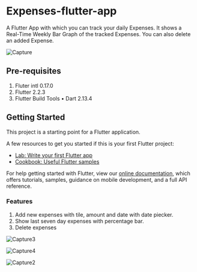 # **Expenses-flutter-app**

A Flutter App with which you can track your daily Expenses. It shows a Real-Time Weekly Bar Graph of the tracked Expenses. You can also delete an added Expense.

![Capture](https://user-images.githubusercontent.com/42559342/125634319-f1bccce4-3a03-4ef0-ab76-5218ac38ceed.jpg)

## **Pre-requisites**

1. Fluter intl 0.17.0
2. Flutter 2.2.3 
3. Flutter Build Tools • Dart 2.13.4



## **Getting Started**

This project is a starting point for a Flutter application.

A few resources to get you started if this is your first Flutter project:

- [Lab: Write your first Flutter app](https://flutter.dev/docs/get-started/codelab)
- [Cookbook: Useful Flutter samples](https://flutter.dev/docs/cookbook)

For help getting started with Flutter, view our
[online documentation](https://flutter.dev/docs), which offers tutorials,
samples, guidance on mobile development, and a full API reference.

### **Features**
1. Add new expenses with tile, amount and date with date piecker.
2. Show last seven day expenses with percentage bar.
3. Delete expenses

![Capture3](https://user-images.githubusercontent.com/42559342/125635138-39874988-2974-4dbf-b09c-235418da7abe.jpg)   

![Capture4](https://user-images.githubusercontent.com/42559342/125635224-6782dbb0-61d2-4d5e-a39a-cf997d10dbb0.jpg)

![Capture2](https://user-images.githubusercontent.com/42559342/125635441-abfbdd6c-8f33-4146-8fc9-0d87a15a4a08.jpg)
















